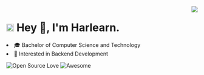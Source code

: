 <img align="right" src="https://github-readme-stats.vercel.app/api?username=Harlearn&show_icons=true" />

<h1><img src="https://emojis.slackmojis.com/emojis/images/1531849430/4246/blob-sunglasses.gif?1531849430" width="20"/> Hey 👋, I'm Harlearn.</h1>

 <p>
        <li>🎓 Bachelor of Computer Science and Technology</li>
    	<li>🧐 Interested in Backend Development</li>
</p>

![Open Source Love](https://badges.frapsoft.com/os/v2/open-source.svg?v=103)
![Awesome](https://cdn.rawgit.com/sindresorhus/awesome/d7305f38d29fed78fa85652e3a63e154dd8e8829/media/badge.svg)